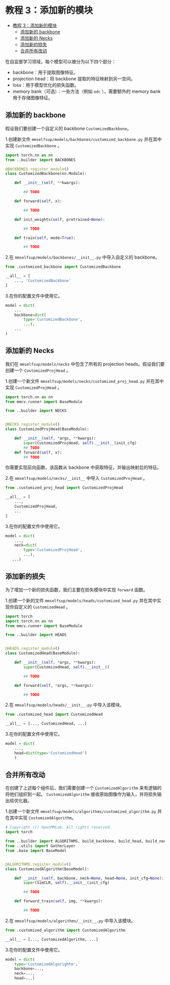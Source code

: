 # 教程 3：添加新的模块

- [教程 3：添加新的模块](#教程-3-添加新的模块)
  - [添加新的 backbone](#添加新的-backbone)
  - [添加新的 Necks](#添加新的-Necks)
  - [添加新的损失](#添加新的损失)
  - [合并所有改动](#合并所有改动)

在自监督学习领域，每个模型可以被分为以下四个部分：

- backbone：用于提取图像特征。
- projection head：将 backbone 提取的特征映射到另一空间。
- loss：用于模型优化的损失函数。
- memory bank（可选）：一些方法（例如 `odc` ），需要额外的 memory bank 用于存储图像特征。

## 添加新的 backbone

假设我们要创建一个自定义的 backbone `CustomizedBackbone`。

1.创建新文件 `mmselfsup/models/backbones/customized_backbone.py` 并在其中实现 `CustomizedBackbone` 。

```py
import torch.nn as nn
from ..builder import BACKBONES

@BACKBONES.register_module()
class CustomizedBackbone(nn.Module):

    def __init__(self, **kwargs):

        ## TODO

    def forward(self, x):

        ## TODO

    def init_weights(self, pretrained=None):

        ## TODO

    def train(self, mode=True):

        ## TODO
```

2.在 `mmselfsup/models/backbones/__init__.py` 中导入自定义的 backbone。

```py
from .customized_backbone import CustomizedBackbone

__all__ = [
    ..., 'CustomizedBackbone'
]
```

3.在你的配置文件中使用它。

```py
model = dict(
    ...
    backbone=dict(
        type='CustomizedBackbone',
        ...),
    ...
)
```

## 添加新的 Necks

我们在 `mmselfsup/models/necks` 中包含了所有的 projection heads。假设我们要创建一个 `CustomizedProjHead` 。

1.创建一个新文件 `mmselfsup/models/necks/customized_proj_head.py` 并在其中实现 `CustomizedProjHead` 。

```py
import torch.nn as nn
from mmcv.runner import BaseModule

from ..builder import NECKS


@NECKS.register_module()
class CustomizedProjHead(BaseModule):

    def __init__(self, *args, **kwargs):
        super(CustomizedProjHead, self).__init__(init_cfg)
        ## TODO
    def forward(self, x):
        ## TODO
```

你需要实现前向函数，该函数从 backbone 中获取特征，并输出映射后的特征。

2.在 `mmselfsup/models/necks/__init__` 中导入 `CustomizedProjHead` 。

```py
from .customized_proj_head import CustomizedProjHead

__all__ = [
    ...,
    CustomizedProjHead,
    ...
]
```

3.在你的配置文件中使用它。

```py
model = dict(
    ...,
    neck=dict(
        type='CustomizedProjHead',
        ...),
   ...)
```

## 添加新的损失

为了增加一个新的损失函数，我们主要在损失模块中实现 `forward` 函数。

1.创建一个新的文件 `mmselfsup/models/heads/customized_head.py` 并在其中实现你自定义的 `CustomizedHead` 。

```py
import torch
import torch.nn as nn
from mmcv.runner import BaseModule

from ..builder import HEADS


@HEADS.register_module()
class CustomizedHead(BaseModule):

    def __init__(self, *args, **kwargs):
        super(CustomizedHead, self).__init__()

        ## TODO

    def forward(self, *args, **kwargs):

        ## TODO
```

2.在 `mmselfsup/models/heads/__init__.py` 中导入该模块。

```py
from .customized_head import CustomizedHead

__all__ = [..., CustomizedHead, ...]
```

3.在你的配置文件中使用它。

```py
model = dict(
    ...,
    head=dict(type='CustomizedHead')
    )
```

## 合并所有改动

在创建了上述每个组件后，我们需要创建一个 `CustomizedAlgorithm` 来有逻辑的将他们组织到一起。 `CustomizedAlgorithm` 接收原始图像作为输入，并将损失输出给优化器。

1.创建一个新文件 `mmselfsup/models/algorithms/customized_algorithm.py` 并在其中实现 `CustomizedAlgorithm`。

```py
# Copyright (c) OpenMMLab. All rights reserved.
import torch

from ..builder import ALGORITHMS, build_backbone, build_head, build_neck
from ..utils import GatherLayer
from .base import BaseModel


@ALGORITHMS.register_module()
class CustomizedAlgorithm(BaseModel):

    def __init__(self, backbone, neck=None, head=None, init_cfg=None):
        super(SimCLR, self).__init__(init_cfg)

        ## TODO

    def forward_train(self, img, **kwargs):

        ## TODO
```

2.在 `mmselfsup/models/algorithms/__init__.py` 中导入该模块。

```py
from .customized_algorithm import CustomizedAlgorithm

__all__ = [..., CustomizedAlgorithm, ...]
```

3.在你的配置文件中使用它。

```py
model = dict(
    type='CustomizedAlgorightm',
    backbone=...,
    neck=...,
    head=...)
```
